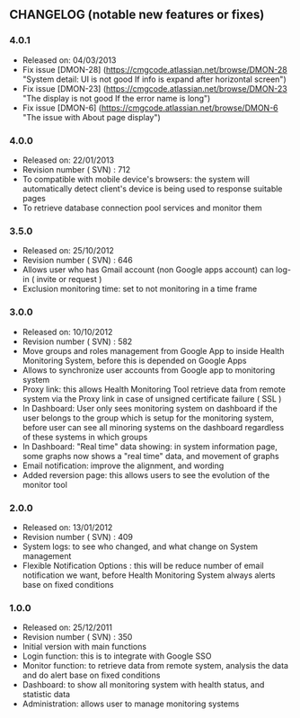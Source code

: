 CHANGELOG (notable new features or fixes)
---------
### 4.0.1
* Released on: 04/03/2013
* Fix issue [DMON-28] (https://cmgcode.atlassian.net/browse/DMON-28 "System detail: UI is not good If info is expand after horizontal screen")
* Fix issue	[DMON-23] (https://cmgcode.atlassian.net/browse/DMON-23 "The display is not good If the error name is long") 
* Fix issue [DMON-6] (https://cmgcode.atlassian.net/browse/DMON-6 "The issue with About page display")

### 4.0.0
* Released on: 22/01/2013
* Revision number ( SVN) : 712
* To compatible with mobile device's browsers: the system will automatically detect client's device is being used to response suitable pages
* To retrieve database connection pool services and monitor them

### 3.5.0
* Released on: 25/10/2012
* Revision number ( SVN) : 646
* Allows user who has Gmail account (non Google apps account) can log-in ( invite or request )
* Exclusion monitoring time: set to not monitoring in a time frame

### 3.0.0
* Released on: 10/10/2012
* Revision number ( SVN) : 582
* Move groups and roles management from Google App to inside Health Monitoring System, before this is depended on Google Apps
* Allows to synchronize user accounts from Google app to monitoring system
* Proxy link: this allows Health Monitoring Tool retrieve data from remote system via the Proxy link in case of unsigned certificate failure ( SSL )
* In Dashboard: User only sees monitoring system on dashboard if the user belongs to the group which is setup for the monitoring system, before user can see all minoring systems on the dashboard    regardless of these systems in which groups
* In Dashboard: "Real time" data showing: in system information page, some graphs now shows a "real time" data, and movement of graphs
* Email notification: improve the alignment, and wording
* Added reversion page: this allows users to see the evolution of the monitor tool

### 2.0.0
* Released on: 13/01/2012
* Revision number ( SVN) : 409
* System logs: to see who changed, and what change on System management
* Flexible Notification Options : this will be reduce number of email notification we want, before Health Monitoring System always alerts base on fixed conditions

### 1.0.0
* Released on: 25/12/2011
* Revision number ( SVN) : 350
* Initial version with main functions
* Login function: this is to integrate with Google SSO
* Monitor function: to retrieve data from remote system, analysis the data and do alert base on fixed conditions
* Dashboard: to show all monitoring system with health status, and statistic data
* Administration: allows user to manage monitoring systems